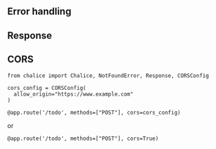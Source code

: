 

## Error handling



## Response

## CORS
```
from chalice import Chalice, NotFoundError, Response, CORSConfig

cors_config = CORSConfig(
  allow_origin="https://www.example.com"
)

@app.route('/todo', methods=["POST"], cors=cors_config)
```
or 
```
@app.route('/todo', methods=["POST"], cors=True)
```